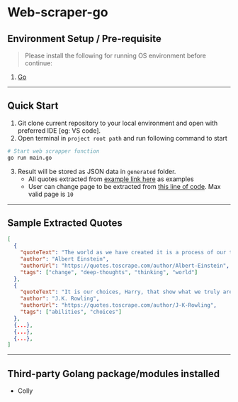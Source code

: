# Web-scraper-go

## Environment Setup / Pre-requisite

> Please install the following for running OS environment before continue:

1. [Go](https://go.dev/doc/install)

---

## Quick Start

1. Git clone current repository to your local environment and open with preferred IDE [eg: VS code].
2. Open terminal in `project root path` and run following command to start

```bash
# Start web scrapper function
go run main.go
```

3. Result will be stored as JSON data in `generated` folder.
   - All quotes extracted from [example link here](https://quotes.toscrape.com) as examples
   - User can change page to be extracted from [this line of code](./main.go#L63). Max valid page is `10`

<!-- Instruction to guide user change page URL for bookstore -->

---

## Sample Extracted Quotes

```json
[
  {
    "quoteText": "The world as we have created it is a process of our thinking. It cannot be changed without changing our thinking.",
    "author": "Albert Einstein",
    "authorUrl": "https://quotes.toscrape.com/author/Albert-Einstein",
    "tags": ["change", "deep-thoughts", "thinking", "world"]
  },
  {
    "quoteText": "It is our choices, Harry, that show what we truly are, far more than our abilities.",
    "author": "J.K. Rowling",
    "authorUrl": "https://quotes.toscrape.com/author/J-K-Rowling",
    "tags": ["abilities", "choices"]
  },
  {...},
  {...},
  {...},
]
```

---

## Third-party Golang package/modules installed

- Colly
